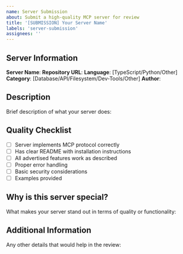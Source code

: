 ```yaml
---
name: Server Submission
about: Submit a high-quality MCP server for review
title: '[SUBMISSION] Your Server Name'
labels: 'server-submission'
assignees: ''
---
```


## Server Information
**Server Name**: 
**Repository URL**: 
**Language**: [TypeScript/Python/Other]
**Category**: [Database/API/Filesystem/Dev-Tools/Other]
**Author**: 

## Description
Brief description of what your server does:

## Quality Checklist
- [ ] Server implements MCP protocol correctly
- [ ] Has clear README with installation instructions
- [ ] All advertised features work as described
- [ ] Proper error handling
- [ ] Basic security considerations
- [ ] Examples provided

## Why is this server special?
What makes your server stand out in terms of quality or functionality:

## Additional Information
Any other details that would help in the review: